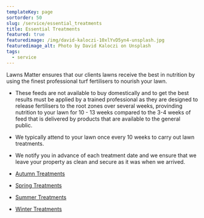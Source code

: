 ```yaml
---
templateKey: page
sortorder: 50
slug: /service/essential_treatments
title: Essential Treatments
featured: true
featuredimage: /img/david-kaloczi-10xlYvD5yn4-unsplash.jpg
featuredimage_alt: Photo by David Kaloczi on Unsplash
tags:
  - service
---
```

Lawns Matter ensures that our clients lawns receive the best in nutrition by using the finest professional turf fertilisers to nourish your lawn.  

- These feeds are not available to buy domestically and to get the best results must be applied by a trained professional as they are designed to release fertilisers to the root zones over several weeks, provinding nutrition to your lawn for 10 - 13 weeks compared to the 3-4 weeks of feed that is delivered by products that are available to the general public. 

- We typically attend to your lawn once every 10 weeks to carry out lawn treatments. 

- We notify you in advance of each treatment date and we ensure that we leave your property as clean and secure as it was when we arrived. 

- [Autumn Treatments](/service/autumn_treatments)
- [Spring Treatments](/service/spring_treatments)
- [Summer Treatments](/service/summer_treatments)
- [Winter Treatments](/service/winter_treatments)